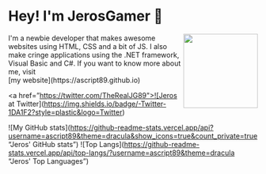 # Hey! I'm JerosGamer 👋
<img src="https://ascript89.github.io/assets/kris-pfp.png" align="right" height="150px" />
I'm a newbie developer that makes awesome websites using HTML, CSS and a bit of JS. I also make cringe applications using the .NET framework, Visual Basic and C#.
If you want to know more about me, visit   <br>  [my website](https://ascript89.github.io)

<a href=”https://twitter.com/TheRealJG89">![Jeros at Twitter](https://img.shields.io/badge/-Twitter-1DA1F2?style=plastic&logo=Twitter) </a>

![My GitHub stats](https://github-readme-stats.vercel.app/api?username=ascript89&theme=dracula&show_icons=true&count_private=true “Jeros' GitHub stats”)
![Top Langs](https://github-readme-stats.vercel.app/api/top-langs/?username=ascript89&theme=dracula “Jeros' Top Languages”)
